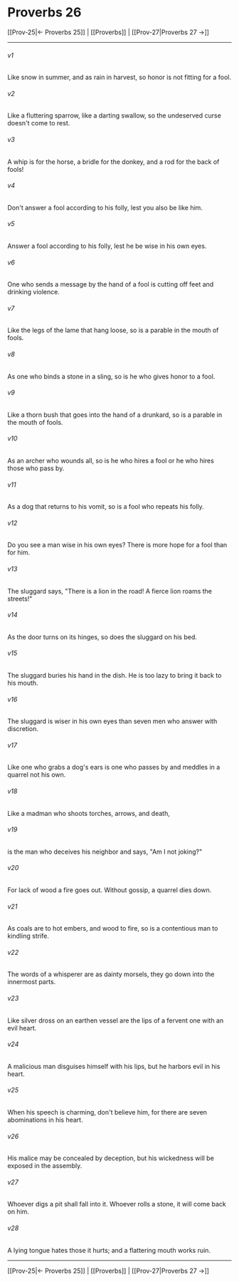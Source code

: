 # Proverbs 26

[[Prov-25|← Proverbs 25]] | [[Proverbs]] | [[Prov-27|Proverbs 27 →]]
***



###### v1 
Like snow in summer, and as rain in harvest, so honor is not fitting for a fool. 

###### v2 
Like a fluttering sparrow, like a darting swallow, so the undeserved curse doesn't come to rest. 

###### v3 
A whip is for the horse, a bridle for the donkey, and a rod for the back of fools! 

###### v4 
Don't answer a fool according to his folly, lest you also be like him. 

###### v5 
Answer a fool according to his folly, lest he be wise in his own eyes. 

###### v6 
One who sends a message by the hand of a fool is cutting off feet and drinking violence. 

###### v7 
Like the legs of the lame that hang loose, so is a parable in the mouth of fools. 

###### v8 
As one who binds a stone in a sling, so is he who gives honor to a fool. 

###### v9 
Like a thorn bush that goes into the hand of a drunkard, so is a parable in the mouth of fools. 

###### v10 
As an archer who wounds all, so is he who hires a fool or he who hires those who pass by. 

###### v11 
As a dog that returns to his vomit, so is a fool who repeats his folly. 

###### v12 
Do you see a man wise in his own eyes? There is more hope for a fool than for him. 

###### v13 
The sluggard says, "There is a lion in the road! A fierce lion roams the streets!" 

###### v14 
As the door turns on its hinges, so does the sluggard on his bed. 

###### v15 
The sluggard buries his hand in the dish. He is too lazy to bring it back to his mouth. 

###### v16 
The sluggard is wiser in his own eyes than seven men who answer with discretion. 

###### v17 
Like one who grabs a dog's ears is one who passes by and meddles in a quarrel not his own. 

###### v18 
Like a madman who shoots torches, arrows, and death, 

###### v19 
is the man who deceives his neighbor and says, "Am I not joking?" 

###### v20 
For lack of wood a fire goes out. Without gossip, a quarrel dies down. 

###### v21 
As coals are to hot embers, and wood to fire, so is a contentious man to kindling strife. 

###### v22 
The words of a whisperer are as dainty morsels, they go down into the innermost parts. 

###### v23 
Like silver dross on an earthen vessel are the lips of a fervent one with an evil heart. 

###### v24 
A malicious man disguises himself with his lips, but he harbors evil in his heart. 

###### v25 
When his speech is charming, don't believe him, for there are seven abominations in his heart. 

###### v26 
His malice may be concealed by deception, but his wickedness will be exposed in the assembly. 

###### v27 
Whoever digs a pit shall fall into it. Whoever rolls a stone, it will come back on him. 

###### v28 
A lying tongue hates those it hurts; and a flattering mouth works ruin.

***
[[Prov-25|← Proverbs 25]] | [[Proverbs]] | [[Prov-27|Proverbs 27 →]]
